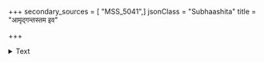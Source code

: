 +++
secondary_sources = [ "MSS_5041",]
jsonClass = "Subhaashita"
title = "आमृद्गन्तस्तम इव"

+++

<details><summary>Text</summary>

आमृद्गन्तस्तम इव सरःसीम्नि संभूय पङ्कं तारासार्थैरिव पतिशुचा फेनकैः श्लिष्टपादाः।  
भ्रान्त्यादष्टस्फुटबिसलताचुञ्चुभिश्चञ्चु चक्रैश् चक्रा बन्दीकृतविरहकृच्चन्द्रलेखा इवैते॥
</details>
